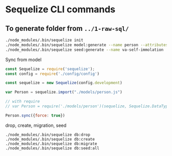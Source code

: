 # Sequelize CLI commands

## To generate folder from `../1-raw-sql/`
```bash
./node_modules/.bin/sequelize init
./node_modules/.bin/sequelize model:generate --name person --attributes full_name:string --underscored
./node_modules/.bin/sequelize seed:generate --name va-self-immolation
```

Sync from model
```js
const Sequelize = require('sequelize');
const config = require('./config/config')

const sequelize = new Sequelize(config.development)

var Person = sequelize.import("./models/person.js")

// with require
// var Person = require('./models/person')(sequelize, Sequelize.DataTypes)

Person.sync({force: true})
```

drop, create, migration, seed
```
./node_modules/.bin/sequelize db:drop
./node_modules/.bin/sequelize db:create
./node_modules/.bin/sequelize db:migrate
./node_modules/.bin/sequelize db:seed:all
```
